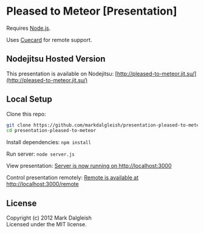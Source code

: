 # Pleased to Meteor [Presentation]

Requires [Node.js](http://nodejs.org/).

Uses [Cuecard](https://github.com/markdalgleish/cuecard) for remote support.

## Nodejitsu Hosted Version

This presentation is available on Nodejitsu: [http://pleased-to-meteor.jit.su/](http://pleased-to-meteor.jit.su/)

## Local Setup

Clone this repo:

```sh
git clone https://github.com/markdalgleish/presentation-pleased-to-meteor.git
cd presentation-pleased-to-meteor
```

Install dependencies: `npm install`

Run server: `node server.js`

View presentation: [Server is now running on http://localhost:3000](http://localhost:3000)

Control presentation remotely: [Remote is available at http://localhost:3000/remote](http://localhost:3000/remote)

## License
Copyright (c) 2012 Mark Dalgleish  
Licensed under the MIT license.